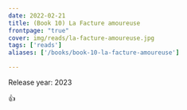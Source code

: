 ```yaml
---
date: 2022-02-21
title: (Book 10) La Facture amoureuse
frontpage: "true"
cover: img/reads/la-facture-amoureuse.jpg
tags: ['reads']
aliases: ['/books/book-10-la-facture-amoureuse']

---
```


Release year: 2023

👍

